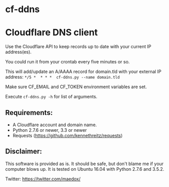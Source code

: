 cf-ddns
=======

# Cloudflare DNS client

Use the Cloudflare API to keep records up to date with your current IP address(es).

You could run it from your crontab every five minutes or so.

This will add/update an A/AAAA record for domain.tld with your external IP address:
```*/5 *  * * *  cf-ddns.py --name domain.tld```

Make sure CF_EMAIL and CF_TOKEN environment variables are set.

Execute `cf-ddns.py -h` for list of arguments.


## Requirements:
- A Cloudflare account and domain name.
- Python 2.7.6 or newer, 3.3 or newer
- Requests (https://github.com/kennethreitz/requests)


## Disclaimer:
This software is provided as is. It should be safe, but don't blame me if your
computer blows up. It is tested on Ubuntu 16.04 with Python 2.7.6 and 3.5.2.


Twitter: https://twitter.com/maedox/
